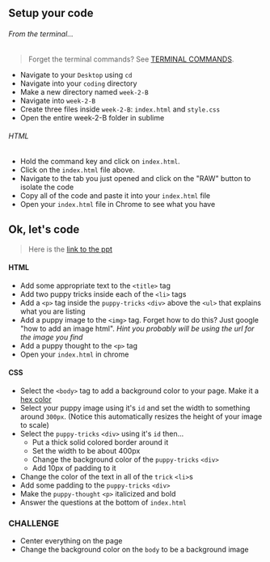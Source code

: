 ## Setup your code

###### From the terminal...
> Forget the terminal commands? See [TERMINAL COMMANDS](https://github.com/codebug-tech/week-1-A).
- Navigate to your `Desktop` using `cd`
- Navigate into your `coding` directory
- Make a new directory named `week-2-B`
- Navigate into `week-2-B`
- Create three files inside `week-2-B`: `index.html` and `style.css`
- Open the entire week-2-B folder in sublime


###### HTML
- Hold the command key and click on `index.html`.
- Click on the `index.html` file above. 
- Navigate to the tab you just opened and click on the "RAW" button to isolate the code
- Copy all of the code and paste it into your `index.html` file
- Open your `index.html` file in Chrome to see what you have

## Ok, let's code
> Here is the [link to the ppt](https://www.dropbox.com/s/lbm6iyzjsrzz50b/week-2-B.pdf?dl=0)

#### HTML
- Add some appropriate text to the `<title>` tag
- Add two puppy tricks inside each of the `<li>` tags
- Add a `<p>` tag inside the `puppy-tricks` `<div>` above the `<ul>` that explains what you are listing
- Add a puppy image to the `<img>` tag. Forget how to do this? Just google "how to add an image html". 
    *Hint you probably will be using the url for the image you find*
- Add a puppy thought to the `<p>` tag
- Open your `index.html` in chrome

#### CSS
- Select the `<body>` tag to add a background color to your page. Make it a [hex color](https://www.google.com/search?safe=strict&ei=c8MTWv_UDILcjwTngoz4Ag&q=hex+color+picker&oq=hex+color+picker&gs_l=psy-ab.3..35i39k1j0i20i263k1j0l8.1789.3075.0.3212.8.8.0.0.0.0.222.540.0j2j1.3.0....0...1c.1.64.psy-ab..5.3.540...0i20i264k1.0.UzF9Vbe5x_8)
- Select your puppy image using it's `id` and set the width to something around `300px`. (Notice this automatically resizes the height of your image to scale)
- Select the `puppy-tricks` `<div>` using it's `id` then...
  - Put a thick solid colored border around it
  - Set the width to be about 400px
  - Change the background color of the `puppy-tricks` `<div>`
  - Add 10px of padding to it
- Change the color of the text in all of the `trick` `<li>`s
- Add some padding to the `puppy-tricks` `<div>`
- Make the `puppy-thought` `<p>` italicized and bold
- Answer the questions at the bottom of `index.html`

### CHALLENGE
- Center everything on the page
- Change the background color on the `body` to be a background image

